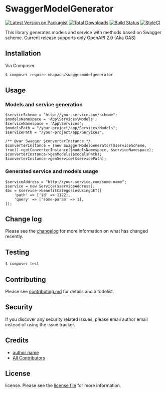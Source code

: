 # SwaggerModelGenerator

[![Latest Version on Packagist][ico-version]][link-packagist]
[![Total Downloads][ico-downloads]][link-downloads]
[![Build Status][ico-travis]][link-travis]
[![StyleCI][ico-styleci]][link-styleci]

This library generates models and service with methods based on Swagger scheme. 
Current release supports only OpenAPI 2.0 (Aka OAS)

## Installation

Via Composer

``` bash
$ composer require mhapach/swaggermodelgenerator
```

## Usage
### Models and service generation
      
    $serviceScheme = "http://your-service.com/scheme";
    $modelsNamespace = 'App\Services\Models';
    $serviceNamespace = 'App\Services';
    $modelsPath = "/your-project/app/Services/Models";
    $servicePath = "/your-project/app/Services";

    /** @var Swagger $converterInstance */
    $converterInstance = (new SwaggerModelGenerator($serviceScheme, true))->getConverterInstance($modelsNamespace, $serviceNamespace);
    $converterInstance->genModels($modelsPath);        
    $converterInstance->genService($servicePath);
    
### Generated service and models usage
    $serviceAddress = "http://your-service.com/some-name";
    $service = new Service($serviceAddress);
    $bc = $service->benefitCategoriesUsingGET([
        'path' => ['id' => 1122],
        'query' => ['some-param' => 1],
    ]);   
    
## Change log

Please see the [changelog](changelog.md) for more information on what has changed recently.

## Testing

``` bash
$ composer test
```

## Contributing

Please see [contributing.md](contributing.md) for details and a todolist.

## Security

If you discover any security related issues, please email author email instead of using the issue tracker.

## Credits

- [author name][link-author]
- [All Contributors][link-contributors]

## License

license. Please see the [license file](license.md) for more information.

[ico-version]: https://img.shields.io/packagist/v/mhapach/swaggermodelgenerator.svg?style=flat-square
[ico-downloads]: https://img.shields.io/packagist/dt/mhapach/swaggermodelgenerator.svg?style=flat-square
[ico-travis]: https://img.shields.io/travis/mhapach/swaggermodelgenerator/master.svg?style=flat-square
[ico-styleci]: https://styleci.io/repos/12345678/shield

[link-packagist]: https://packagist.org/packages/mhapach/swaggermodelgenerator
[link-downloads]: https://packagist.org/packages/mhapach/swaggermodelgenerator
[link-travis]: https://travis-ci.org/mhapach/swaggermodelgenerator
[link-styleci]: https://styleci.io/repos/12345678
[link-author]: https://github.com/mhapach
[link-contributors]: ../../contributors
